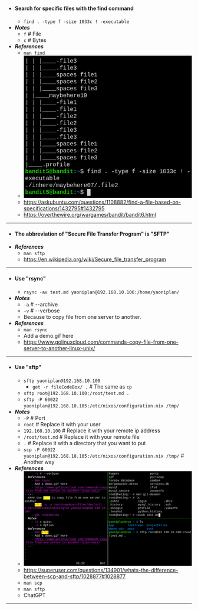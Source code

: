 - #### Search for specific files with the find command
    - `find . -type f -size 1033c ! -executable`
- ***Notes***
    - `f` # File
    - `c` # Bytes
- ***References***
    - `man find`
    - ![2023-02-05_20:11:35.png](../assets/2023-02-05_20:11:35.png)
    - https://askubuntu.com/questions/1108882/find-a-file-based-on-specifications/1432795#1432795
    - https://overthewire.org/wargames/bandit/bandit6.html
- ---
- #### The abbreviation of "Secure File Transfer Program" is "SFTP"
- ***References***
    - `man sftp`
    - https://en.wikipedia.org/wiki/Secure_file_transfer_program
- ---
- #### Use "rsync"
    - `rsync -av test.md yaoniplan@192.168.10.106:/home/yaoniplan/`
- ***Notes***
    - `-a` # --archive
    - `-v` # --verbose
    - Because to copy file from one server to another.
- ***References***
    - `man rsync`
    - Add a demo.gif here
    - https://www.golinuxcloud.com/commands-copy-file-from-one-server-to-another-linux-unix/
- ---
- #### Use "sftp"
    - `sftp yaoniplan@192.168.10.100`
        - `get -r fileCodeBox/ .` # The same as `cp`
    - `sftp root@192.168.10.100:/root/test.md .`
    - `sftp -P 60022 yaoniplan@192.168.10.105:/etc/nixos/configuration.nix /tmp/`
- ***Notes***
    - `-P` # Port
    - `root` # Replace it with your user
    - `192.168.10.100` # Replace it with your remote ip address
    - `/root/test.md` # Replace it with your remote file
    - `.` # Replace it with a directory that you want to put
    - `scp -P 60022 yaoniplan@192.168.10.105:/etc/nixos/configuration.nix /tmp/` # Another way
- ***References***
    - ![2023-02-11_12:39:35.gif](../assets/2023-02-11_12:39:35.gif)
    - https://superuser.com/questions/134901/whats-the-difference-between-scp-and-sftp/1028877#1028877
    - `man scp`
    - `man sftp`
    - ChatGPT
- ---
